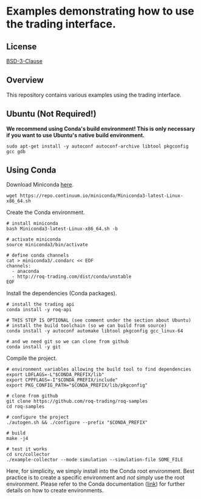 # Examples demonstrating how to use the trading interface.

## License

[BSD-3-Clause](https://opensource.org/licenses/BSD-3-Clause)

## Overview

This repository contains various examples using the trading interface.

## Ubuntu (Not Required!)

**We recommend using Conda's build environment!
This is only necessary if you want to use Ubuntu's native build environment.**

	sudo apt-get install -y autoconf autoconf-archive libtool pkgconfig gcc gdb

## Using Conda

Download Miniconda [here](https://conda.io/miniconda.html).

	wget https://repo.continuum.io/miniconda/Miniconda3-latest-Linux-x86_64.sh

Create the Conda environment.

	# install miniconda
	bash Miniconda3-latest-Linux-x86_64.sh -b

	# activate miniconda
	source miniconda3/bin/activate

	# define conda channels
	cat > miniconda3/.condarc << EOF
	channels:
	  - anaconda
	  - http://roq-trading.com/dist/conda/unstable
	EOF

Install the dependencies (Conda packages).

	# install the trading api
	conda install -y roq-api

	# THIS STEP IS OPTIONAL (see comment under the section about Ubuntu)
	# install the build toolchain (so we can build from source)
	conda install -y autoconf automake libtool pkgconfig gcc_linux-64

	# and we need git so we can clone from github
	conda install -y git

Compile the project.

	# environment variables allowing the build tool to find dependencies
	export LDFLAGS=-L"$CONDA_PREFIX/lib"
	export CPPFLAGS=-I"$CONDA_PREFIX/include"
	export PKG_CONFIG_PATH="$CONDA_PREFIX/lib/pkgconfig"

	# clone from github
	git clone https://github.com/roq-trading/roq-samples
	cd roq-samples

	# configure the project
	./autogen.sh && ./configure --prefix "$CONDA_PREFIX"

	# build
	make -j4

	# test it works
	cd src/collector
	./example-collector --mode simulation --simulation-file SOME_FILE

Here, for simplicity, we simply install into the Conda root environment.
Best practice is to create a specific environment and *not* simply use the root environment.
Please refer to the Conda documentation ([link](https://conda.io/docs/user-guide/tasks/manage-environments.html)) for further details on how to create environments.
